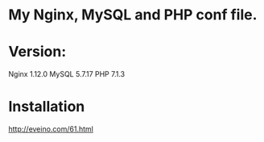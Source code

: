 # My Nginx, MySQL and PHP conf file.
# Version:
Nginx 1.12.0
MySQL 5.7.17
PHP 7.1.3
# Installation
http://eveino.com/61.html
